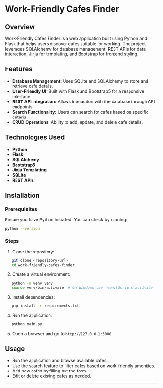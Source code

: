 # Work-Friendly Cafes Finder

## Overview
Work-Friendly Cafes Finder is a web application built using Python and Flask that helps users discover cafes suitable for working. The project leverages SQLAlchemy for database management, REST APIs for data interaction, Jinja for templating, and Bootstrap for frontend styling.

## Features
- **Database Management:** Uses SQLite and SQLAlchemy to store and retrieve cafe details.
- **User-Friendly UI:** Built with Flask and Bootstrap5 for a responsive interface.
- **REST API Integration:** Allows interaction with the database through API endpoints.
- **Search Functionality:** Users can search for cafes based on specific criteria
- **CRUD Operations:** Ability to add, update, and delete cafe details.

## Technologies Used
- **Python**
- **Flask**
- **SQLAlchemy**
- **Bootstrap5**
- **Jinja Templating**
- **SQLite**
- **REST APIs**

## Installation
### Prerequisites
Ensure you have Python installed. You can check by running:

```bash
python --version
```

### Steps
1. Clone the repository:

```bash
   git clone <repository-url>
   cd work-friendly-cafes-finder
```

2. Create a virtual environment:

```bash
   python -m venv venv
   source venv/bin/activate  # On Windows use `venv\Scripts\activate`
```

3. Install dependencies:

```bash
   pip install -r requirements.txt
```

4. Run the application:

```bash
   python main.py
```

5. Open a browser and go to `http://127.0.0.1:5000`

## Usage
- Run the application and browse available cafes.
- Use the search feature to filter cafes based on work-friendly amenities.
- Add new cafes by filling out the form.
- Edit or delete existing cafes as needed.

---